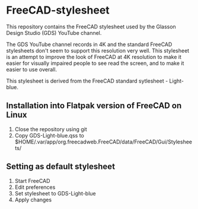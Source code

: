 # FreeCAD-stylesheet

This repository contains the FreeCAD stylesheet used by the Glasson Design Studio (GDS) YouTube channel.

The GDS YouTube channel records in 4K and the standard FreeCAD stylesheets don't seem to support this resolution very well. This stylesheet is an attempt to improve the look of FreeCAD at 4K resolution to make it easier for visually impaired people to see read the screen, and to make it easier to use overall.

This stylesheet is derived from the FreeCAD standard sytlesheet - Light-blue.

## Installation into Flatpak version of FreeCAD on Linux

1. Close the repository using git
2. Copy GDS-Light-blue.qss to $HOME/.var/app/org.freecadweb.FreeCAD/data/FreeCAD/Gui/Stylesheets/

## Setting as default stylesheet

1. Start FreeCAD
2. Edit preferences
3. Set stylesheet to GDS-Light-blue
4. Apply changes

